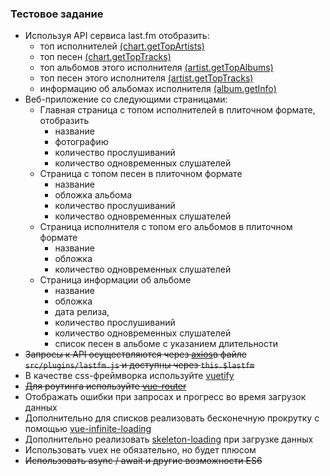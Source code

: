 ### Тестовое задание 
- Используя API сервиса last.fm отобразить:
    - топ исполнителей [(chart.getTopArtists)](https://www.last.fm/api/show/chart.getTopArtists)
    - топ песен [(chart.getTopTracks)](https://www.last.fm/api/show/chart.getTopTracks)
    - топ альбомов этого исполнителя [(artist.getTopAlbums)](https://www.last.fm/api/show/artist.getTopAlbums)
    - топ песен этого исполнителя [(artist.getTopTracks)](https://www.last.fm/api/show/artist.getTopTracks)  
    - информацию об альбомах исполнителя [(album.getInfo)](https://www.last.fm/api/show/album.getInfo)
- Веб-приложение со следующими страницами:
    - Главная страница с топом исполнителей в плиточном формате, отобразить
        - название
        - фотографию
        - количество прослушиваний
        - количество одновременных слушателей        
    - Страница с топом песен в плиточном формате
        - название
        - обложка альбома
        - количество прослушиваний 
        - количество одновременных слушателей              
    - Страница исполнителя с топом его альбомов в плиточном формате        
        - название
        - обложка 
        - количество одновременных слушателей
    - Страница информации об альбоме
        - название
        - обложка
        - дата релиза, 
        - количество прослушиваний
        - количество одновременных слушателей
        - список песен в альбоме с указанием длительности
- ~~Запросы к API осуществляются через [axios](https://github.com/axios/axios)в файле ``src/plugins/lastfm.js`` и доступны через ``this.$lastfm``~~
- В качестве css-фреймворка используйте [vuetify](https://vuetifyjs.com/ru/)
- ~~Для роутинга используйте [vue-router](https://router.vuejs.org/ru/)~~            
- Отображать ошибки при запросах и прогресс во время загрузок данных
- Дополнительно для списков реализовать бесконечную прокрутку с помощью [vue-infinite-loading](https://www.npmjs.com/package/vue-infinite-loading)
- Дополнительно реализовать [skeleton-loading](https://vuetifyjs.com/ru/components/skeleton-loaders/) при загрузке данных       
- Использовать vuex не обязательно, но будет плюсом
- ~~Использовать async / await и другие возможности ES6~~

